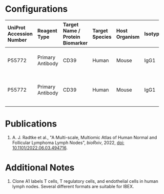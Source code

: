 # Configurations

| UniProt Accession Number   | Reagent Type     | Target Name / Protein Biomarker   | Target Species   | Host Organism   | Isotype   | Clonality   | Vendor    |   Catalog Number | Conjugate   | RRID      | Availability   | Method                 | Tissue Preservation               | Target Tissue   | Tissue State        | Detergent         | Antigen Retrieval Conditions   | Dye Inactivation Conditions   | Recommend   | Agree                                    | Disagree   | Contributor         | Notes       |
|:---------------------------|:-----------------|:----------------------------------|:-----------------|:----------------|:----------|:------------|:----------|-----------------:|:------------|:----------|:---------------|:-----------------------|:----------------------------------|:----------------|:--------------------|:------------------|:-------------------------------|:------------------------------|:------------|:-----------------------------------------|:-----------|:--------------------|:------------|
| P55772                     | Primary Antibody | CD39                              | Human            | Mouse           | IgG1      | A1          | BioLegend |           328205 | FITC        | AB_940423 | Stock          | Multiplexed 2D Imaging | 1:4 Cytofix/Cytoperm Fixed Frozen | Lymph Node      | NA                  | 0.3% Triton-X-100 | NA                             | NA                            | Yes         | 0000-0003-4379-8967                      | NA         | 0000-0003-4379-8967 | [1](#notes) |
| P55772                     | Primary Antibody | CD39                              | Human            | Mouse           | IgG1      | A1          | BioLegend |           328205 | FITC        | AB_940423 | Stock          | IBEX2D Manual          | 1:4 Cytofix/Cytoperm Fixed Frozen | Lymph Node      | Follicular Lymphoma | 0.3% Triton-X-100 | NA                             | 1 mg/ml LiBH4 30 minutes      | Yes         | 0000-0003-4379-8967 [[1](#publications)] | NA         | 0000-0003-4379-8967 | [1](#notes) |

# Publications

<a name="publications"></a>
1. A. J. Radtke et al., "A Multi-scale, Multiomic Atlas of Human Normal and Follicular Lymphoma Lymph Nodes", *bioRxiv*, 2022, [doi: 10.1101/2022.06.03.494716](https://doi.org/10.1101/2022.06.03.494716).


# Additional Notes

<a name="notes"></a>
1. Clone A1 labels T cells, T regulatory cells, and endothelial cells in human lymph nodes. Several different formats are suitable for IBEX.
